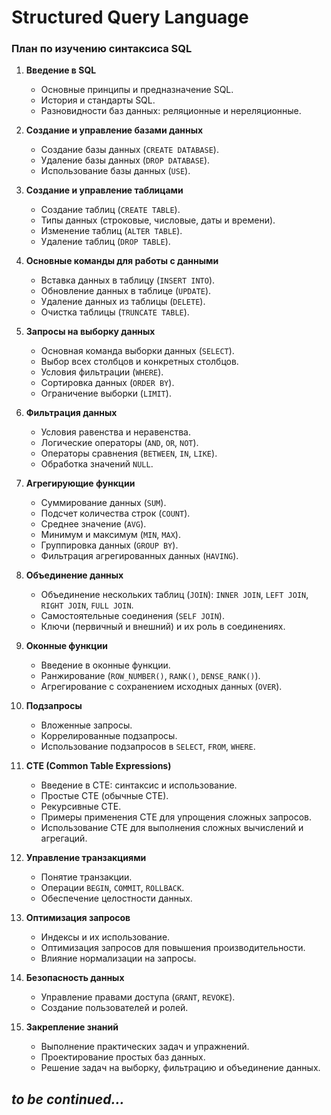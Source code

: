 # Structured Query Language

### План по изучению синтаксиса SQL

1. **Введение в SQL**
   - Основные принципы и предназначение SQL.
   - История и стандарты SQL.
   - Разновидности баз данных: реляционные и нереляционные.

2. **Создание и управление базами данных**
   - Создание базы данных (`CREATE DATABASE`).
   - Удаление базы данных (`DROP DATABASE`).
   - Использование базы данных (`USE`).

3. **Создание и управление таблицами**
   - Создание таблиц (`CREATE TABLE`).
   - Типы данных (строковые, числовые, даты и времени).
   - Изменение таблиц (`ALTER TABLE`).
   - Удаление таблиц (`DROP TABLE`).

4. **Основные команды для работы с данными**
   - Вставка данных в таблицу (`INSERT INTO`).
   - Обновление данных в таблице (`UPDATE`).
   - Удаление данных из таблицы (`DELETE`).
   - Очистка таблицы (`TRUNCATE TABLE`).

5. **Запросы на выборку данных**
   - Основная команда выборки данных (`SELECT`).
   - Выбор всех столбцов и конкретных столбцов.
   - Условия фильтрации (`WHERE`).
   - Сортировка данных (`ORDER BY`).
   - Ограничение выборки (`LIMIT`).

6. **Фильтрация данных**
   - Условия равенства и неравенства.
   - Логические операторы (`AND`, `OR`, `NOT`).
   - Операторы сравнения (`BETWEEN`, `IN`, `LIKE`).
   - Обработка значений `NULL`.

7. **Агрегирующие функции**
   - Суммирование данных (`SUM`).
   - Подсчет количества строк (`COUNT`).
   - Среднее значение (`AVG`).
   - Минимум и максимум (`MIN`, `MAX`).
   - Группировка данных (`GROUP BY`).
   - Фильтрация агрегированных данных (`HAVING`).

8. **Объединение данных**
   - Объединение нескольких таблиц (`JOIN`): `INNER JOIN`, `LEFT JOIN`, `RIGHT JOIN`, `FULL JOIN`.
   - Самостоятельные соединения (`SELF JOIN`).
   - Ключи (первичный и внешний) и их роль в соединениях.

9. **Оконные функции**
   - Введение в оконные функции.
   - Ранжирование (`ROW_NUMBER()`, `RANK()`, `DENSE_RANK()`).
   - Агрегирование с сохранением исходных данных (`OVER`).

10. **Подзапросы**
    - Вложенные запросы.
    - Коррелированные подзапросы.
    - Использование подзапросов в `SELECT`, `FROM`, `WHERE`.

11. **CTE (Common Table Expressions)**
    - Введение в CTE: синтаксис и использование.
    - Простые CTE (обычные CTE).
    - Рекурсивные CTE.
    - Примеры применения CTE для упрощения сложных запросов.
    - Использование CTE для выполнения сложных вычислений и агрегаций.

12. **Управление транзакциями**
    - Понятие транзакции.
    - Операции `BEGIN`, `COMMIT`, `ROLLBACK`.
    - Обеспечение целостности данных.

13. **Оптимизация запросов**
    - Индексы и их использование.
    - Оптимизация запросов для повышения производительности.
    - Влияние нормализации на запросы.

14. **Безопасность данных**
    - Управление правами доступа (`GRANT`, `REVOKE`).
    - Создание пользователей и ролей.

15. **Закрепление знаний**
    - Выполнение практических задач и упражнений.
    - Проектирование простых баз данных.
    - Решение задач на выборку, фильтрацию и объединение данных.

## _to be continued..._


